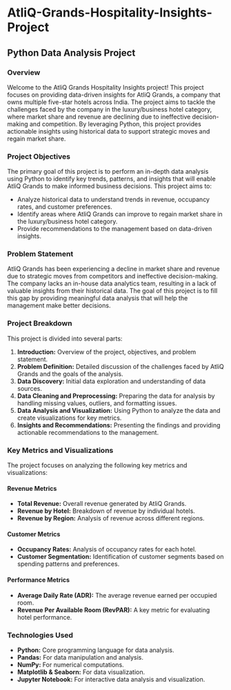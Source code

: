 # AtliQ-Grands-Hospitality-Insights-Project

## Python Data Analysis Project

### Overview
Welcome to the AtliQ Grands Hospitality Insights project! This project focuses on providing data-driven insights for AtliQ Grands, a company that owns multiple five-star hotels across India. The project aims to tackle the challenges faced by the company in the luxury/business hotel category, where market share and revenue are declining due to ineffective decision-making and competition. By leveraging Python, this project provides actionable insights using historical data to support strategic moves and regain market share.

### Project Objectives
The primary goal of this project is to perform an in-depth data analysis using Python to identify key trends, patterns, and insights that will enable AtliQ Grands to make informed business decisions. This project aims to:
- Analyze historical data to understand trends in revenue, occupancy rates, and customer preferences.
- Identify areas where AtliQ Grands can improve to regain market share in the luxury/business hotel category.
- Provide recommendations to the management based on data-driven insights.

### Problem Statement
AtliQ Grands has been experiencing a decline in market share and revenue due to strategic moves from competitors and ineffective decision-making. The company lacks an in-house data analytics team, resulting in a lack of valuable insights from their historical data. The goal of this project is to fill this gap by providing meaningful data analysis that will help the management make better decisions.

### Project Breakdown
This project is divided into several parts:

1. **Introduction:** Overview of the project, objectives, and problem statement.
2. **Problem Definition:** Detailed discussion of the challenges faced by AtliQ Grands and the goals of the analysis.
3. **Data Discovery:** Initial data exploration and understanding of data sources.
4. **Data Cleaning and Preprocessing:** Preparing the data for analysis by handling missing values, outliers, and formatting issues.
5. **Data Analysis and Visualization:** Using Python to analyze the data and create visualizations for key metrics.
6. **Insights and Recommendations:** Presenting the findings and providing actionable recommendations to the management.

### Key Metrics and Visualizations
The project focuses on analyzing the following key metrics and visualizations:

#### Revenue Metrics
- **Total Revenue:** Overall revenue generated by AtliQ Grands.
- **Revenue by Hotel:** Breakdown of revenue by individual hotels.
- **Revenue by Region:** Analysis of revenue across different regions.

#### Customer Metrics
- **Occupancy Rates:** Analysis of occupancy rates for each hotel.
- **Customer Segmentation:** Identification of customer segments based on spending patterns and preferences.

#### Performance Metrics
- **Average Daily Rate (ADR):** The average revenue earned per occupied room.
- **Revenue Per Available Room (RevPAR):** A key metric for evaluating hotel performance.

### Technologies Used
- **Python:** Core programming language for data analysis.
- **Pandas:** For data manipulation and analysis.
- **NumPy:** For numerical computations.
- **Matplotlib & Seaborn:** For data visualization.
- **Jupyter Notebook:** For interactive data analysis and visualization.
